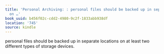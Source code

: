 ```yaml
---
title: 'Personal Archiving: : personal files should be backed up in separate locations
  on …'
book_uuid: b456f02c-cdd2-4980-9c2f-1833abb938df
location: '745'
source: kindle
---
```


personal files should be backed up in separate locations on at least two different types of storage devices.